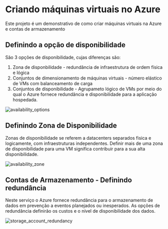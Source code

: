 # Criando máquinas virtuais no Azure

Este projeto é um demonstrativo de como criar máquinas virtuais na Azure e contas de armazenamento

## Definindo a opção de disponibilidade

São 3 opções de disponibilidade, cujas diferenças são:
1. Zona de disponbilidade - redundância de infraestrutura de ordem física e lógica 
3. Conjuntos de dimensionamento de máquinas virtuais - número elástico de VMs com balanceamento de carga
4. Conjuntos de disponibilidade - Agrupameto lógico de VMs por meio do qual o Azure fornece redundância e disponibilidade para a aplicação hospedada.

![availability_options](https://github.com/user-attachments/assets/d0240037-4d21-4bd0-bda9-5af808e3191b)

## Definindo Zona de Disponibilidade

Zonas de disponibilidade se referem a datacenters separados fisica e logicamente, com infraestruturas independentes. Definir mais de uma zona de disponibilidade para uma VM significa contribuir para a sua alta disponibilidade.

![availability_zone](https://github.com/user-attachments/assets/b35c638a-ff40-4669-b935-06e64b7ebcb2)

## Contas de Armazenamento - Definindo redundância

Neste serviço o Azure fornece redundância para o armazenamento de dados em prevenção a eventos planejados ou inesperados. As opções de redundância definirão os custos e o nível de disponibilidade dos dados.

![storage_account_redundancy](https://github.com/user-attachments/assets/9cc95f3d-6fee-4c90-b6aa-81e497142ff1)
